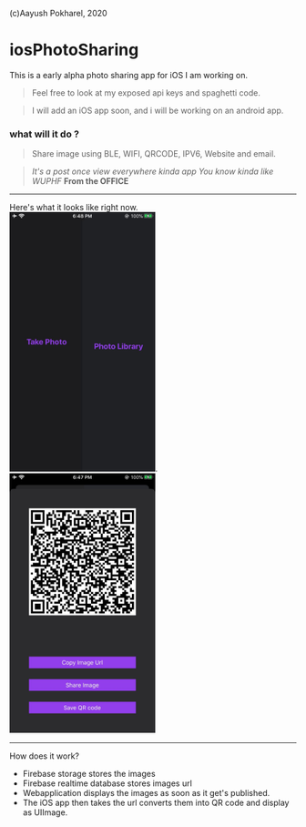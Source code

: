 
(c)Aayush Pokharel, 2020

# iosPhotoSharing
This is a early alpha photo sharing app for iOS I am working on.


> Feel free to look at my exposed api keys and spaghetti code.

> I will add an iOS app soon, and i will be working on an android app.



### what will it do ?

> Share image using BLE, WIFI, QRCODE, IPV6, Website and email.

> *It's a post once view everywhere kinda app*
*You know kinda like WUPHF* **From the OFFICE**

---
Here's what it looks like right now.</br>
<img src="https://raw.githubusercontent.com/Aayush9029/iosPhotoSharing/gh-pages/readmeImg/01.jpg" width="256">.   <img src="https://raw.githubusercontent.com/Aayush9029/iosPhotoSharing/gh-pages/readmeImg/02.jpg" width="256">

---
How does it work?
- Firebase storage stores the images
- Firebase realtime database stores images url 
- Webapplication displays the images as soon as it get's published.
- The iOS app then takes the url converts them into QR code and display as UIImage. 
